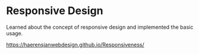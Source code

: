# Responsive Design
Learned about the concept of responsive design and implemented the basic usage. 

https://haerensjanwebdesign.github.io/Responsiveness/
